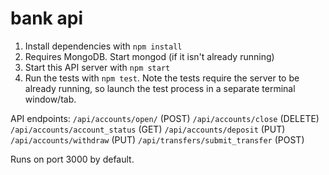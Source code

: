 # bank api

1. Install dependencies with `npm install`
2. Requires MongoDB. Start mongod (if it isn't already running)
3. Start this API server with `npm start`
4. Run the tests with `npm test`. Note the tests require the server to be already running, so launch the test process in a separate terminal window/tab.

API endpoints:
`/api/accounts/open/` (POST)
`/api/accounts/close` (DELETE)
`/api/accounts/account_status` (GET)
`/api/accounts/deposit` (PUT)
`/api/accounts/withdraw` (PUT)
`/api/transfers/submit_transfer` (POST)

Runs on port 3000 by default.
